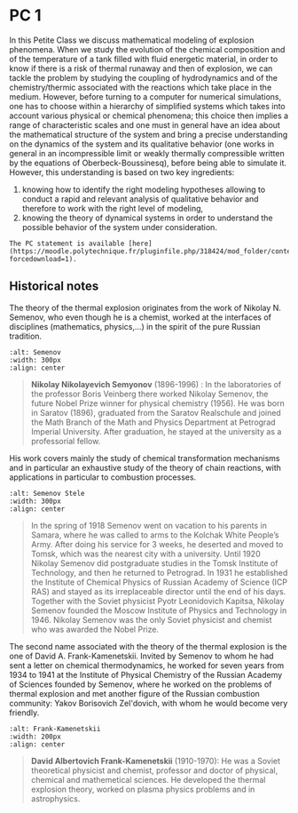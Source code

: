 # PC 1

In this Petite Class we discuss mathematical modeling of explosion phenomena.
When we study the evolution of the chemical composition and of the temperature of a tank filled with fluid energetic material, in order to know if there is a risk of thermal runaway and then of explosion, we can tackle the problem by studying the coupling of hydrodynamics and of the chemistry/thermic associated with the reactions which take place in the medium. However, before turning to a computer for numerical simulations, one has to choose within a hierarchy of simplified systems which takes into account various physical or chemical phenomena; this choice then implies a range of characteristic scales and one must in general have an idea about the mathematical structure of the system and
bring a precise understanding on the dynamics of the system and its qualitative behavior (one works in general in an incompressible limit or weakly thermally compressible written by the equations of Oberbeck-Boussinesq), before being able to simulate it. However, this understanding is based on two key ingredients:

1. knowing how to identify the right modeling hypotheses allowing to conduct a rapid and relevant analysis of qualitative behavior and therefore to work with the right level of modeling,
2. knowing the theory of dynamical systems in order to understand the possible behavior of the system under consideration.


```{note}
The PC statement is available [here](https://moodle.polytechnique.fr/pluginfile.php/318424/mod_folder/content/0/MAP551_PC1_2021_2022.pdf?forcedownload=1).
```

<!-- #region -->
## Historical notes

The theory of the thermal explosion originates from the work of Nikolay N. Semenov, who even though he is a chemist, worked at the interfaces of disciplines (mathematics, physics,...) in the spirit of the pure Russian tradition.

```{image} ../images/semenov.jpg
:alt: Semenov
:width: 300px
:align: center
```

>**Nikolay Nikolayevich Semyonov** (1896-1996) : 
>In the laboratories of the professor Boris Veinberg there worked  Nikolay Semenov, the future Nobel Prize winner for physical chemistry (1956). He was born in Saratov (1896), graduated from the Saratov Realschule and joined the Math Branch of the Math and Physics Department at Petrograd Imperial University. After graduation, he stayed at the university as a professorial fellow.

His work covers mainly the study of chemical transformation mechanisms and in particular an exhaustive study of the theory of chain reactions, with applications in particular to combustion processes.

```{image} ../images/stele_semenov.jpg
:alt: Semenov Stele
:width: 300px
:align: center
```

>In the spring of 1918 Semenov went on vacation to his parents in Samara, where he was called to arms to the Kolchak White People’s Army. After doing his service for 3 weeks, he deserted and moved to Tomsk, which was the nearest city with a university. Until 1920 Nikolay Semenov did postgraduate studies in the Tomsk Institute of Technology, and then he returned to Petrograd.
In 1931 he established the Institute of Chemical Physics of Russian Academy of Science (ICP RAS) and stayed as its irreplaceable director until the end of his days. Together with the Soviet physicist Pyotr Leonidovich Kapitsa, Nikolay Semenov founded the Moscow Institute of Physics and Technology in 1946.
Nikolay Semenov was the only Soviet physicist and chemist who was awarded the Nobel Prize.

The second name associated with the theory of the thermal explosion is the one of David A. Frank-Kamenetskii. Invited by Semenov to whom he had sent a letter on chemical thermodynamics, he worked for seven years from 1934 to 1941 at the Institute of Physical Chemistry of the Russian Academy of Sciences founded by Semenov, where he worked on the problems of thermal explosion and met another figure of the Russian combustion community: Yakov Borisovich Zel'dovich, with whom he would become very friendly.


```{image} ../images/kamenetskii.jpg
:alt: Frank-Kamenetskii
:width: 200px
:align: center
```
  
>**David Albertovich Frank-Kamenetskii** (1910-1970): 
>He was a Soviet theoretical physicist and chemist, professor and doctor of physical, chemical and mathemetical sciences. He developed the thermal explosion theory, worked on plasma physics problems and in astrophysics.
<!-- #endregion -->
